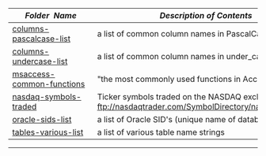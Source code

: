 |&nbsp;&nbsp;&nbsp;&nbsp;&nbsp;&nbsp;_Folder&nbsp;&nbsp;Name_&nbsp;&nbsp;&nbsp;&nbsp;&nbsp;&nbsp;| _Description of Contents_
|:--------------------|--------------------------------------------------------------------------------------------------------------------------------------------------------
| [columns-pascalcase-list](columns-pascalcase-list.txt) |  a list of common column names in PascalCase naming 
| [columns-undercase-list](columns-undercase-list.txt) |  a list of common column names in under_case naming 
| [msaccess-common-functions](msaccess-common-functions.txt) |  "the most commonly used functions in Access" 
| [nasdaq-symbols-traded](nasdaq-symbols-traded.txt) |  Ticker symbols traded on the NASDAQ exchange via <ftp://nasdaqtrader.com/SymbolDirectory/nasdaqtraded.txt>  
| [oracle-sids-list](oracle-sids-list.txt) |  a list of Oracle SID's (unique name of database `INSTANCE`) 
| [tables-various-list](tables-various-list.txt) |  a list of various table name strings 

* * *

